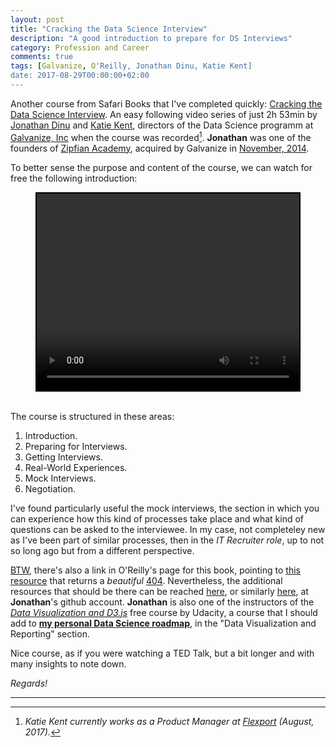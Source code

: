 ```yaml
---
layout: post
title: "Cracking the Data Science Interview"
description: "A good introduction to prepare for DS Interviews"
category: Profession and Career
comments: true
tags: [Galvanize, O'Reilly, Jonathan Dinu, Katie Kent]
date: 2017-08-29T00:00:00+02:00
---
```


Another course from Safari Books that I've completed quickly: [Cracking the Data Science Interview](http://shop.oreilly.com/product/0636920039259.do "Cracking the Data Science Interview"). An easy following video series of just 2h 53min by [Jonathan Dinu](http://hopelessoptimism.com/) and [Katie Kent](https://www.linkedin.com/in/katiekent/), directors of the Data Science programm at [Galvanize, Inc](http://www.galvanizeu.com/) when the course was recorded[^1]. **Jonathan** was one of the founders of [Zipfian Academy](https://www.crunchbase.com/organization/zipfian-academy#/entity), acquired by Galvanize in [November, 2014](http://blog.galvanize.com/galvanize-acquires-data-science-training-company-zipfian-academy/).  

To better sense the purpose and content of the course, we can watch for free the following introduction:

<center>
<video width="420" height="315" style="background-color: black; padding:1px;border:1px solid black;" controls>
	<source src="https://cdnsecakmi.kaltura.com/p/1681692/sp/168169200/serveFlavor/entryId/0_gy3qfe0h/v/12/flavorId/0_b4h7enq8/forceproxy/true/name/a.mp4" type="video/mp4">
</video>
</center>
<br />

The course is structured in these areas:

1. Introduction.
2. Preparing for Interviews.
3. Getting Interviews.
4. Real-World Experiences.
5. Mock Interviews.
6. Negotiation.

<p></p>

I've found particularly useful the mock interviews, the section in which you can experience how this kind of processes take place and what kind of questions can be asked to the interviewee. In my case, not completeley new as I've been part of similar processes, then in the _IT Recruiter role_, up to not so long ago but from a different perspective.

<span class="glossary"><a href="#" class="tooltip-right" data-tooltip="{{site.data.glossary.BTW}}">BTW</a></span>, there's also a link in O'Reilly's page for this book, pointing to [this resource](http://www.galvanize.com/resources/the-data-scientists-guide-to-interviewing) that returns a _beautiful_ <span class="glossary"><a href="#" class="tooltip-right" data-tooltip="{{site.data.glossary.Err_404}}">404</a></span>. Nevertheless, the additional resources that should be there can be reached [here](http://52.24.101.88/resources/the-data-scientists-guide-to-interviewing/), or similarly [here](https://github.com/hopelessoptimism/cracking-the-data-science-interview), at **Jonathan**'s github account. **Jonathan** is also one of the instructors of the _[Data Visualization and D3.js](https://www.udacity.com/course/data-visualization-and-d3js--ud507)_ free course by Udacity, a course that I should add to [**my personal Data Science roadmap**](https://github.com/estraviz/data-science-roadmap), in the "Data Visualization and Reporting" section.

Nice course, as if you were watching a TED Talk, but a bit longer and with many insights to note down.

*Regards!*

---
[^1]: _Katie Kent currently works as a Product Manager at [Flexport](https://www.flexport.com/) (August, 2017)._
